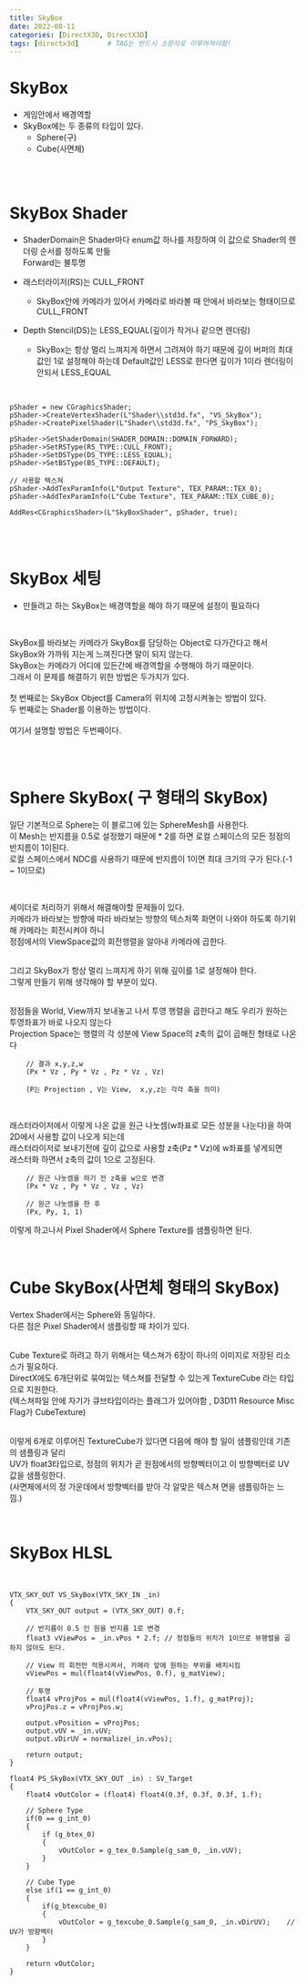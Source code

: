 ```yaml
---
title: SkyBox
date: 2022-08-11
categories: [DirectX3D, DirectX3D]
tags: [directx3d]		# TAG는 반드시 소문자로 이루어져야함!
---
```


SkyBox
==============
* 게임안에서 배경역할
* SkyBox에는 두 종류의 타입이 있다.
  * Sphere(구)
  * Cube(사면체)


<br><br>

SkyBox Shader
==================

* ShaderDomain은 Shader마다 enum값 하나를 저장하여 이 값으로 Shader의 렌더링 순서를 정하도록 만듦<br> Forward는 불투명

* 래스터라이저(RS)는 CULL_FRONT
  * SkyBox안에 카메라가 있어서 카메라로 바라볼 때 안에서 바라보는 형태이므로 CULL_FRONT

* Depth Stencil(DS)는 LESS_EQUAL(깊이가 작거나 같으면 렌더링)
  * SkyBox는 항상 멀리 느껴지게 하면서 그려져야 하기 때문에 깊이 버퍼의 최대값인 1로 설정해야 하는데 Default값인 LESS로 한다면 깊이가 1이라 렌더링이 안되서 LESS_EQUAL


<br>


	pShader = new CGraphicsShader;
	pShader->CreateVertexShader(L"Shader\\std3d.fx", "VS_SkyBox");
	pShader->CreatePixelShader(L"Shader\\std3d.fx", "PS_SkyBox");

	pShader->SetShaderDomain(SHADER_DOMAIN::DOMAIN_FORWARD);
	pShader->SetRSType(RS_TYPE::CULL_FRONT);	
	pShader->SetDSType(DS_TYPE::LESS_EQUAL);
	pShader->SetBSType(BS_TYPE::DEFAULT);

    // 사용할 텍스쳐
	pShader->AddTexParamInfo(L"Output Texture", TEX_PARAM::TEX_0);      
	pShader->AddTexParamInfo(L"Cube Texture", TEX_PARAM::TEX_CUBE_0);   

	AddRes<CGraphicsShader>(L"SkyBoxShader", pShader, true);


<br><br>

SkyBox 세팅
====================

* 만들려고 하는 SkyBox는 배경역할을 해야 하기 때문에 설정이 필요하다

<br>

SkyBox를 바라보는 카메라가 SkyBox를 담당하는 Object로 다가간다고 해서 SkyBox와 가까워 지는게 느껴진다면 말이 되지 않는다.<br>
SkyBox는 카메라가 어디에 있든간에 배경역할을 수행해야 하기 때문이다.<br>
그래서 이 문제를 해결하기 위한 방법은 두가지가 있다.<br>
<br>
첫 번째로는 SkyBox Object를 Camera의 위치에 고정시켜놓는 방법이 있다.<br>
두 번째로는 Shader를 이용하는 방법이다.<br>
<br>
여기서 설명할 방법은 두번째이다.

<br><br>

Sphere SkyBox( 구 형태의 SkyBox)
======================================

일단 기본적으로 Sphere는 이 블로그에 있는 SphereMesh를 사용한다.<br>
이 Mesh는 반지름을 0.5로 설정했기 때문에 * 2를 하면 로컬 스페이스의 모든 정점의 반지름이 1이된다.<br>
로컬 스페이스에서 NDC를 사용하기 때문에 반지름이 1이면 최대 크기의 구가 된다.(-1 ~ 1이므로)<br>

<br>

셰이더로 처리하기 위해서 해결해야할 문제들이 있다.<br>
카메라가 바라보는 방향에 따라 바라보는 방향의 텍스처쪽 화면이 나와야 하도록 하기위해 카메라는 회전시켜야 하니<br> 
정점에서의 ViewSpace값의 회전행렬을 알아내 카메라에 곱한다.<br>

<br>
그리고 SkyBox가 항상 멀리 느껴지게 하기 위해 깊이를 1로 설정해야 한다.<br>
그렇게 만들기 위해 생각해야 할 부분이 있다.<br>
<br>

정점들을 World, View까지 보내놓고 나서 투영 행렬을 곱한다고 해도 우리가 원하는 투영좌표가 바로 나오지 않는다<br>
Projection Space는 행렬의 각 성분에 View Space의 z축의 값이 곱해진 형태로 나온다 <br>

        // 결과 x,y,z,w
        (Px * Vz , Py * Vz , Pz * Vz , Vz)

        (P는 Projection , V는 View,  x,y,z는 각각 축을 의미)

<br>

래스터라이저에서 이렇게 나온 값을 원근 나눗셈(w좌표로 모든 성분을 나눈다)을 하여 2D에서 사용할 값이 나오게 되는데<br>
래스터라이저로 보내기전에 깊이 값으로 사용할 z축(Pz * Vz)에 w좌표를 넣게되면<br>
래스터화 하면서 z축의 값이 1으로 고정된다.

        // 원근 나눗셈을 하기 전 z축을 w으로 변경
        (Px * Vz , Py * Vz , Vz , Vz)

        // 원근 나눗셈을 한 후
        (Px, Py, 1, 1)

이렇게 하고나서 Pixel Shader에서 Sphere Texture를 샘플링하면 된다.

<br>

Cube SkyBox(사면체 형태의 SkyBox)
===================================
Vertex Shader에서는 Sphere와 동일하다.<br>
다른 점은 Pixel Shader에서 샘플링할 때 차이가 있다.<br><br>

Cube Texture로 하려고 하기 위해서는 텍스쳐가 6장이 하나의 이미지로 저장된 리소스가 필요하다.<br>
DirectX에도 6개단위로 묶여있는 텍스쳐를 전달할 수 있는게 TextureCube 라는 타입으로 지원한다.<br>
(텍스쳐파일 안에 자기가 큐브타입이라는 플래그가 있어야함 , D3D11 Resource Misc Flag가 CubeTexture)<br><br>

이렇게 6개로 이루어진 TextureCube가 있다면 다음에 해야 할 일이 샘플링인데 기존의 샘플링과 달리<br>
UV가 float3타입으로, 정점의 위치가 곧 원점에서의 방향벡터이고 이 방향벡터로 UV값을 샘플링한다.<br>
(사면체에서의 정 가운데에서 방향벡터를 받아 각 알맞은 텍스쳐 면을 샘플링하는 느낌.)


<br>

SkyBox HLSL
=======================

<br>

    VTX_SKY_OUT VS_SkyBox(VTX_SKY_IN _in)
    {
        VTX_SKY_OUT output = (VTX_SKY_OUT) 0.f;
                
        // 반지름이 0.5 인 원을 반지름 1로 변경    
        float3 vViewPos = _in.vPos * 2.f; // 정점들의 위치가 1이므로 뷰행렬을 곱하지 않아도 된다.
        
        // View 의 회전만 적용시켜서, 카메라 앞에 원하는 부위를 배치시킴
        vViewPos = mul(float4(vViewPos, 0.f), g_matView);    
        
        // 투영
        float4 vProjPos = mul(float4(vViewPos, 1.f), g_matProj);
        vProjPos.z = vProjPos.w;    
        
        output.vPosition = vProjPos;      
        output.vUV = _in.vUV;
        output.vDirUV = normalize(_in.vPos);
        
        return output;
    }

    float4 PS_SkyBox(VTX_SKY_OUT _in) : SV_Target
    {    
        float4 vOutColor = (float4) float4(0.3f, 0.3f, 0.3f, 1.f);

        // Sphere Type
        if(0 == g_int_0)
        {
            if (g_btex_0)
            {
                vOutColor = g_tex_0.Sample(g_sam_0, _in.vUV);
            }
        }
        
        // Cube Type
        else if(1 == g_int_0)
        {
            if(g_btexcube_0)
            {
                vOutColor = g_texcube_0.Sample(g_sam_0, _in.vDirUV);    // UV가 방향벡터
            }        
        }
            
        return vOutColor;
    }
